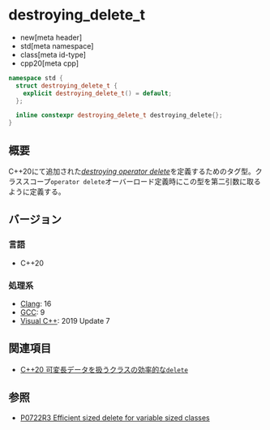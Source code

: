 # destroying_delete_t
* new[meta header]
* std[meta namespace]
* class[meta id-type]
* cpp20[meta cpp]

```cpp
namespace std {
  struct destroying_delete_t {
    explicit destroying_delete_t() = default;
  };

  inline constexpr destroying_delete_t destroying_delete{};
}
```

## 概要

C++20にて追加された[*destroying operator delete*](/lang/cpp20/efficient_sized_delete_for_variable_sized_classes.md)を定義するためのタグ型。クラススコープ`operator delete`オーバーロード定義時にこの型を第二引数に取るように定義する。

## バージョン
### 言語
- C++20

### 処理系
- [Clang](/implementation.md#clang): 16
- [GCC](/implementation.md#gcc): 9
- [Visual C++](/implementation.md#visual_cpp): 2019 Update 7

## 関連項目
- [C++20 可変長データを扱うクラスの効率的な`delete`](/lang/cpp20/efficient_sized_delete_for_variable_sized_classes.md)

## 参照
- [P0722R3 Efficient sized delete for variable sized classes](https://www.open-std.org/jtc1/sc22/wg21/docs/papers/2018/p0722r3.html)
